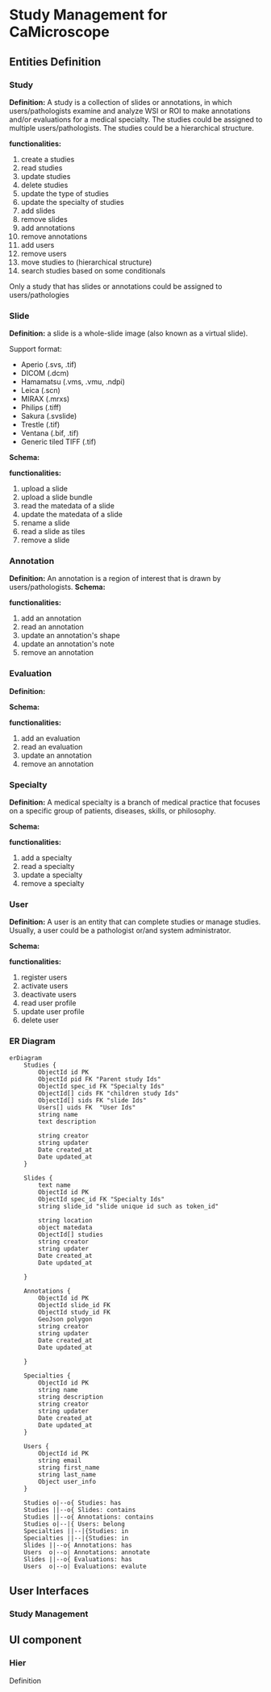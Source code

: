 # Study Management for CaMicroscope
## Entities Definition

### Study

**Definition:**
A study is a collection of slides or annotations, in which users/pathologists examine and analyze WSI or ROI to make annotations and/or evaluations for a medical specialty. The studies could be assigned to multiple users/pathologists. The studies could be a hierarchical structure.

**functionalities:**
1. create a studies
2. read studies
3. update studies
4. delete studies
5. update the type of studies
6. update the specialty of studies
7. add slides
8. remove slides
10. add annotations
11. remove annotations
12. add users
13. remove users
14. move studies to (hierarchical structure)
15. search studies based on some conditionals

Only a study that has slides or annotations could be assigned to users/pathologies

 
### Slide

**Definition:**
a slide is a whole-slide image (also known as a virtual slide).

Support format:
* Aperio (.svs, .tif) 
* DICOM (.dcm) 
* Hamamatsu (.vms, .vmu, .ndpi) 
* Leica (.scn) 
* MIRAX (.mrxs) 
* Philips (.tiff) 
* Sakura (.svslide) 
* Trestle (.tif) 
* Ventana (.bif, .tif)
* Generic tiled TIFF (.tif)

**Schema:**

**functionalities:**
1. upload a slide
2. upload a slide bundle
3. read the matedata of a slide
4. update the matedata of a slide
5. rename a slide
6. read a slide as tiles
7. remove a slide

### Annotation
    
**Definition:**
An annotation is a region of interest that is drawn by users/pathologists.
**Schema:**

**functionalities:**
1. add an annotation
2. read an annotation
3. update an annotation's shape
4. update an annotation's note
5. remove an annotation

### Evaluation

**Definition:**

**Schema:**

**functionalities:**
1. add an evaluation
2. read an evaluation
3. update an annotation
4. remove an annotation

### Specialty

**Definition:**
A medical specialty is a branch of medical practice that focuses on a specific group of patients, diseases, skills, or philosophy. 

**Schema:**

**functionalities:**
1. add a specialty
2. read a specialty
3. update a specialty
4. remove a specialty

### User
**Definition:** 
A user is an entity that can complete studies or manage studies. Usually, a user could be a pathologist or/and system administrator.

**Schema:**

**functionalities:**
1. register users
2. activate users
3. deactivate users
4. read user profile
5. update user profile
6. delete user

### ER Diagram
```mermaid
erDiagram
    Studies {
        ObjectId id PK
        ObjectId pid FK "Parent study Ids"
        ObjectId spec_id FK "Specialty Ids"
        ObjectId[] cids FK "children study Ids"
        ObjectId[] sids FK "slide Ids"
        Users[] uids FK  "User Ids"
        string name
        text description
        
        string creator
        string updater
        Date created_at
        Date updated_at
    }

    Slides {
        text name
        ObjectId id PK
        ObjectId spec_id FK "Specialty Ids"
        string slide_id "slide unique id such as token_id"
        
        string location 
        object matedata
        ObjectId[] studies
        string creator
        string updater
        Date created_at
        Date updated_at
        
    }

    Annotations {
        ObjectId id PK
        ObjectId slide_id FK
        ObjectId study_id FK 
        GeoJson polygon
        string creator
        string updater
        Date created_at
        Date updated_at  

    }

    Specialties {
        ObjectId id PK
        string name
        string description
        string creator
        string updater
        Date created_at
        Date updated_at
    }

    Users {
        ObjectId id PK
        string email
        string first_name
        string last_name
        Object user_info
    }

    Studies o|--o{ Studies: has
    Studies ||--o{ Slides: contains
    Studies ||--o{ Annotations: contains
    Studies o|--|{ Users: belong
    Specialties ||--|{Studies: in
    Specialties ||--|{Studies: in
    Slides ||--o{ Annotations: has
    Users  o|--o| Annotations: annotate
    Slides ||--o{ Evaluations: has
    Users  o|--o| Evaluations: evalute
```

## User Interfaces

### Study Management

## UI component

### Hier
Definition


